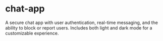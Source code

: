 # chat-app
A secure chat app with user authentication, real-time messaging, and the ability to block or report users. Includes both light and dark mode for a customizable experience.
